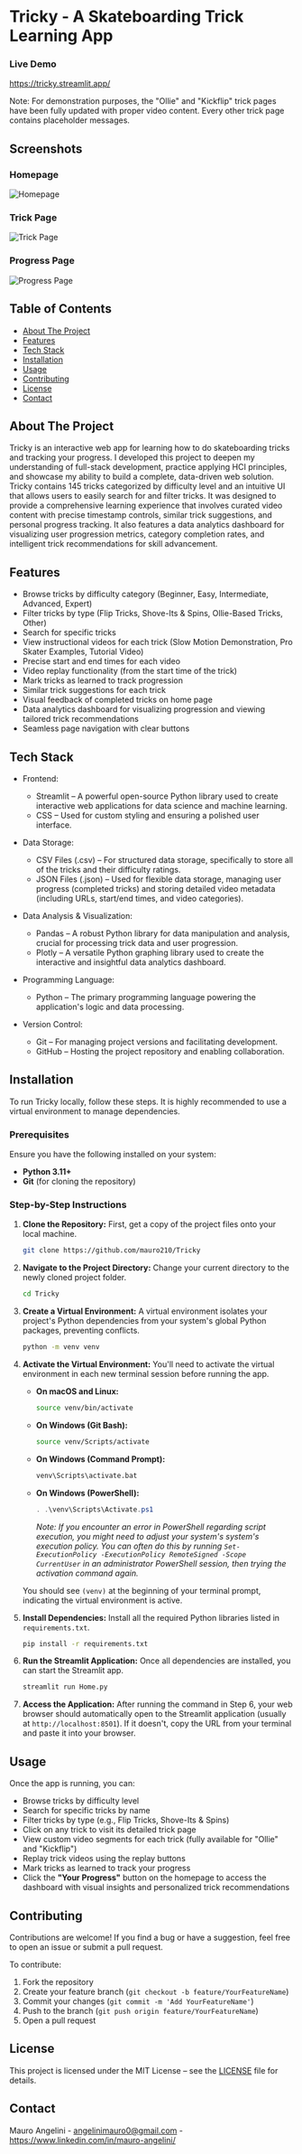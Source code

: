 # Tricky - A Skateboarding Trick Learning App
### Live Demo
https://tricky.streamlit.app/

Note: For demonstration purposes, the "Ollie" and "Kickflip" trick pages have been fully updated with proper video content. Every other trick page contains placeholder messages.

## Screenshots

### Homepage
![Homepage](assets/screenshots/homepage.png)
### Trick Page
![Trick Page](assets/screenshots/trickpage.png)
### Progress Page
![Progress Page](assets/screenshots/progress.png)

## Table of Contents  
- [About The Project](#about-the-project)  
- [Features](#features)  
- [Tech Stack](#tech-stack)  
- [Installation](#installation)  
- [Usage](#usage)
- [Contributing](#contributing)  
- [License](#license)  
- [Contact](#contact)  

## About The Project
Tricky is an interactive web app for learning how to do skateboarding tricks and tracking your progress. I developed this project to deepen my understanding of full-stack development, practice applying HCI principles, and showcase my ability to build a complete, data-driven web solution. Tricky contains 145 tricks categorized by difficulty level and an intuitive UI that allows users to easily search for and filter tricks. It was designed to provide a comprehensive learning experience that involves curated video content with precise timestamp controls, similar trick suggestions, and personal progress tracking. It also features a data analytics dashboard for visualizing user progression metrics, category completion rates, and intelligent trick recommendations for skill advancement.

## Features

* Browse tricks by difficulty category (Beginner, Easy, Intermediate, Advanced, Expert)
* Filter tricks by type (Flip Tricks, Shove-Its & Spins, Ollie-Based Tricks, Other)
* Search for specific tricks
* View instructional videos for each trick (Slow Motion Demonstration, Pro Skater Examples, Tutorial Video)
* Precise start and end times for each video
* Video replay functionality (from the start time of the trick)
* Mark tricks as learned to track progression
* Similar trick suggestions for each trick
* Visual feedback of completed tricks on home page
* Data analytics dashboard for visualizing progression and viewing tailored trick recommendations
* Seamless page navigation with clear buttons

## Tech Stack
* Frontend:

  * Streamlit – A powerful open-source Python library used to create interactive web applications for data science and machine learning.
  * CSS – Used for custom styling and ensuring a polished user interface.
* Data Storage:

  * CSV Files (.csv) – For structured data storage, specifically to store all of the tricks and their difficulty ratings.
  * JSON Files (.json) – Used for flexible data storage, managing user progress (completed tricks) and storing detailed video metadata (including URLs, start/end times, and video categories).
* Data Analysis & Visualization:
  * Pandas – A robust Python library for data manipulation and analysis, crucial for processing trick data and user progression.
  * Plotly – A versatile Python graphing library used to create the interactive and insightful data analytics dashboard.
* Programming Language:

  * Python – The primary programming language powering the application's logic and data processing.
* Version Control:

  * Git – For managing project versions and facilitating development.
  * GitHub – Hosting the project repository and enabling collaboration.

## Installation

To run Tricky locally, follow these steps. It is highly recommended to use a virtual environment to manage dependencies.

### Prerequisites

Ensure you have the following installed on your system:

* **Python 3.11+**
* **Git** (for cloning the repository)

### Step-by-Step Instructions

1.  **Clone the Repository:**
    First, get a copy of the project files onto your local machine.
    ```bash
    git clone https://github.com/mauro210/Tricky
    ```

2.  **Navigate to the Project Directory:**
    Change your current directory to the newly cloned project folder.
    ```bash
    cd Tricky
    ```

3.  **Create a Virtual Environment:**
    A virtual environment isolates your project's Python dependencies from your system's global Python packages, preventing conflicts.
    ```bash
    python -m venv venv
    ```

4.  **Activate the Virtual Environment:**
    You'll need to activate the virtual environment in each new terminal session before running the app.

    * **On macOS and Linux:**
        ```bash
        source venv/bin/activate
        ```
    * **On Windows (Git Bash):**
        ```bash
        source venv/Scripts/activate
        ```
    * **On Windows (Command Prompt):**
        ```cmd
        venv\Scripts\activate.bat
        ```
    * **On Windows (PowerShell):**
        ```powershell
        . .\venv\Scripts\Activate.ps1
        ```
        *Note: If you encounter an error in PowerShell regarding script execution, you might need to adjust your system's system's execution policy. You can often do this by running `Set-ExecutionPolicy -ExecutionPolicy RemoteSigned -Scope CurrentUser` in an administrator PowerShell session, then trying the activation command again.*

    You should see `(venv)` at the beginning of your terminal prompt, indicating the virtual environment is active.

5.  **Install Dependencies:**
    Install all the required Python libraries listed in `requirements.txt`.
    ```bash
    pip install -r requirements.txt
    ```

6.  **Run the Streamlit Application:**
    Once all dependencies are installed, you can start the Streamlit app.
    ```bash
    streamlit run Home.py
    ```

7.  **Access the Application:**
    After running the command in Step 6, your web browser should automatically open to the Streamlit application (usually at `http://localhost:8501`). If it doesn't, copy the URL from your terminal and paste it into your browser.

## Usage
Once the app is running, you can:
* Browse tricks by difficulty level
* Search for specific tricks by name
* Filter tricks by type (e.g., Flip Tricks, Shove-Its & Spins)
* Click on any trick to visit its detailed trick page
* View custom video segments for each trick (fully available for "Ollie" and "Kickflip")
* Replay trick videos using the replay buttons
* Mark tricks as learned to track your progress
* Click the **"Your Progress"** button on the homepage to access the dashboard with visual insights and personalized trick recommendations

## Contributing
Contributions are welcome! If you find a bug or have a suggestion, feel free to open an issue or submit a pull request.

To contribute:
1. Fork the repository
2. Create your feature branch (`git checkout -b feature/YourFeatureName`)
3. Commit your changes (`git commit -m 'Add YourFeatureName'`)
4. Push to the branch (`git push origin feature/YourFeatureName`)
5. Open a pull request

## License
This project is licensed under the MIT License – see the [LICENSE](./LICENSE) file for details.

## Contact
Mauro Angelini - angelinimauro0@gmail.com - https://www.linkedin.com/in/mauro-angelini/
